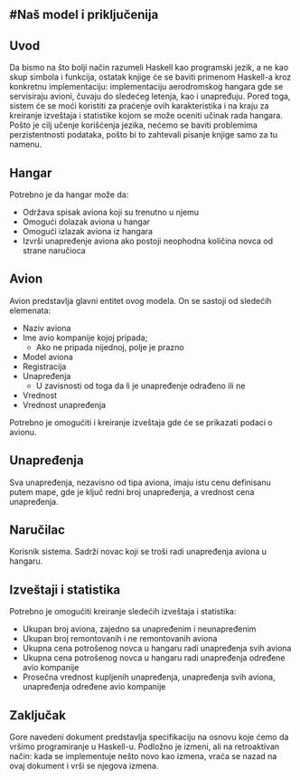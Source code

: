 #Naš model i priključenija
--------------------------

Uvod
----
Da bismo na što bolji način razumeli Haskell kao programski jezik, a ne kao skup simbola
i funkcija, ostatak knjige će se baviti primenom Haskell-a kroz konkretnu implementaciju:
implementaciju aerodromskog hangara gde se servisiraju avioni, čuvaju do sledećeg letenja,
kao i unapređuju. Pored toga, sistem će se moći koristiti za praćenje ovih karakteristika
i na kraju za kreiranje izveštaja i statistike kojom se može oceniti učinak rada hangara.
Pošto je cilj učenje korišćenja jezika, nećemo se baviti problemima perzistentnosti
podataka, pošto bi to zahtevali pisanje knjige samo za tu namenu.

Hangar
------
Potrebno je da hangar može da:
* Održava spisak aviona koji su trenutno u njemu
* Omogući dolazak aviona u hangar
* Omogući izlazak aviona iz hangara
* Izvrši unapređenje aviona ako postoji neophodna količina novca od strane naručioca

Avion
-----
Avion predstavlja glavni entitet ovog modela. On se sastoji od sledećih elemenata:
* Naziv aviona
* Ime avio kompanije kojoj pripada; 
	* Ako ne pripada nijednoj, polje je prazno
* Model aviona
* Registracija
* Unapređenja
	* U zavisnosti od toga da li je unapređenje odrađeno ili ne
* Vrednost
* Vrednost unapređenja

Potrebno je omogućiti i kreiranje izveštaja gde će se prikazati podaci o avionu.

Unapređenja
-----------
Sva unapređenja, nezavisno od tipa aviona, imaju istu cenu definisanu putem mape, gde je
ključ redni broj unapređenja, a vrednost cena unapređenja.

Naručilac
---------
Korisnik sistema. Sadrži novac koji se troši radi unapređenja aviona u hangaru.

Izveštaji i statistika
----------------------

Potrebno je omogućiti kreiranje sledećih izveštaja i statistika:
* Ukupan broj aviona, zajedno sa unapređenim i neunapređenim
* Ukupan broj remontovanih i ne remontovanih aviona
* Ukupna cena potrošenog novca u hangaru radi unapređenja svih aviona
* Ukupna cena potrošenog novca u hangaru radi unapređenja određene avio kompanije
* Prosečna vrednost kupljenih unapređenja, unapređenja svih aviona, unapređenja određene avio kompanije

Zaključak
---------
Gore navedeni dokument predstavlja specifikaciju na osnovu koje ćemo da vršimo programiranje u 
Haskell-u. Podložno je izmeni, ali na retroaktivan način: kada se implementuje nešto novo kao izmena,
vraća se nazad na ovaj dokument i vrši se njegova izmena.